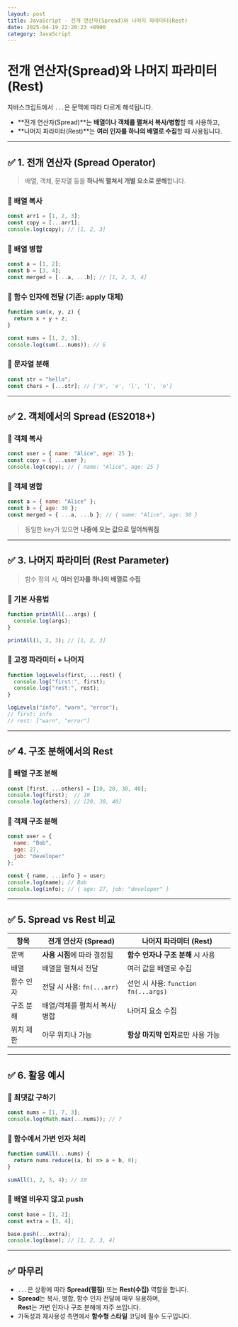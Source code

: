 ```yaml
---
layout: post
title: JavaScript - 전개 연산자(Spread)와 나머지 파라미터(Rest)
date: 2025-04-19 22:20:23 +0900
category: JavaScript
---
```

# 전개 연산자(Spread)와 나머지 파라미터(Rest)

자바스크립트에서 `...`은 문맥에 따라 다르게 해석됩니다.  
- **전개 연산자(Spread)**는 **배열이나 객체를 펼쳐서 복사/병합**할 때 사용하고,  
- **나머지 파라미터(Rest)**는 **여러 인자를 하나의 배열로 수집**할 때 사용됩니다.

---

## ✅ 1. 전개 연산자 (Spread Operator)

> 배열, 객체, 문자열 등을 **하나씩 펼쳐서 개별 요소로 분해**합니다.

### 🔹 배열 복사

```js
const arr1 = [1, 2, 3];
const copy = [...arr1];
console.log(copy); // [1, 2, 3]
```

### 🔹 배열 병합

```js
const a = [1, 2];
const b = [3, 4];
const merged = [...a, ...b]; // [1, 2, 3, 4]
```

### 🔹 함수 인자에 전달 (기존: apply 대체)

```js
function sum(x, y, z) {
  return x + y + z;
}

const nums = [1, 2, 3];
console.log(sum(...nums)); // 6
```

### 🔹 문자열 분해

```js
const str = "hello";
const chars = [...str]; // ['h', 'e', 'l', 'l', 'o']
```

---

## ✅ 2. 객체에서의 Spread (ES2018+)

### 🔹 객체 복사

```js
const user = { name: "Alice", age: 25 };
const copy = { ...user };
console.log(copy); // { name: "Alice", age: 25 }
```

### 🔹 객체 병합

```js
const a = { name: "Alice" };
const b = { age: 30 };
const merged = { ...a, ...b }; // { name: "Alice", age: 30 }
```

> 동일한 key가 있으면 **나중에 오는 값으로 덮어씌워짐**

---

## ✅ 3. 나머지 파라미터 (Rest Parameter)

> 함수 정의 시, **여러 인자를 하나의 배열로 수집**

### 🔹 기본 사용법

```js
function printAll(...args) {
  console.log(args);
}

printAll(1, 2, 3); // [1, 2, 3]
```

### 🔹 고정 파라미터 + 나머지

```js
function logLevels(first, ...rest) {
  console.log("first:", first);
  console.log("rest:", rest);
}

logLevels("info", "warn", "error");
// first: info
// rest: ["warn", "error"]
```

---

## ✅ 4. 구조 분해에서의 Rest

### 🔹 배열 구조 분해

```js
const [first, ...others] = [10, 20, 30, 40];
console.log(first);  // 10
console.log(others); // [20, 30, 40]
```

### 🔹 객체 구조 분해

```js
const user = {
  name: "Bob",
  age: 27,
  job: "developer"
};

const { name, ...info } = user;
console.log(name); // Bob
console.log(info); // { age: 27, job: "developer" }
```

---

## ✅ 5. Spread vs Rest 비교

| 항목            | 전개 연산자 (Spread)                         | 나머지 파라미터 (Rest)                         |
|------------------|----------------------------------------------|-------------------------------------------------|
| 문맥             | **사용 시점**에 따라 결정됨                | **함수 인자나 구조 분해** 시 사용               |
| 배열             | 배열을 펼쳐서 전달                          | 여러 값을 배열로 수집                           |
| 함수 인자        | 전달 시 사용: `fn(...arr)`                  | 선언 시 사용: `function fn(...args)`            |
| 구조 분해        | 배열/객체를 펼쳐서 복사/병합                | 나머지 요소 수집                                |
| 위치 제한        | 아무 위치나 가능                            | **항상 마지막 인자**로만 사용 가능              |

---

## ✅ 6. 활용 예시

### 🔹 최댓값 구하기

```js
const nums = [1, 7, 3];
console.log(Math.max(...nums)); // 7
```

### 🔹 함수에서 가변 인자 처리

```js
function sumAll(...nums) {
  return nums.reduce((a, b) => a + b, 0);
}

sumAll(1, 2, 3, 4); // 10
```

### 🔹 배열 비우지 않고 push

```js
const base = [1, 2];
const extra = [3, 4];

base.push(...extra);
console.log(base); // [1, 2, 3, 4]
```

---

## ✅ 마무리

- `...`은 상황에 따라 **Spread(펼침)** 또는 **Rest(수집)** 역할을 합니다.
- **Spread**는 복사, 병합, 함수 인자 전달에 매우 유용하며,  
  **Rest**는 가변 인자나 구조 분해에 자주 쓰입니다.
- 가독성과 재사용성 측면에서 **함수형 스타일** 코딩에 필수 도구입니다.